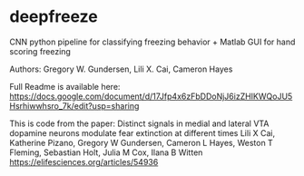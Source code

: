 # deepfreeze
CNN python pipeline for classifying freezing behavior + Matlab GUI for hand scoring freezing

Authors: Gregory W. Gundersen, Lili X. Cai, Cameron Hayes

Full Readme is available here: 
https://docs.google.com/document/d/17Jfp4x6zFbDDoNjJ6izZHIKWQoJU5Hsrhiwwhsro_7k/edit?usp=sharing

This is code from the paper: 
Distinct signals in medial and lateral VTA dopamine neurons modulate fear extinction at different times
Lili X Cai, Katherine Pizano, Gregory W Gundersen, Cameron L Hayes, Weston T Fleming, Sebastian Holt, Julia M Cox, Ilana B Witten 
https://elifesciences.org/articles/54936
